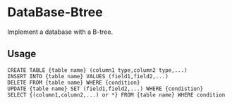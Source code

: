 # DataBase-Btree
Implement a database with a B-tree.


## Usage

```
CREATE TABLE {table name} (column1 type,column2 type,...)
INSERT INTO {table name} VALUES (field1,field2,...)
DELETE FROM {table name} WHERE {condition}
UPDATE {table name} SET (field1,field2,...) WHERE {condistion}
SELECT {(column1,column2,...) or *} FROM {table name} WHERE condition
```
